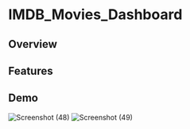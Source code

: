 # IMDB_Movies_Dashboard
## Overview
## Features
## Demo
![Screenshot (48)](https://user-images.githubusercontent.com/48888895/120924642-31833600-c6f2-11eb-846d-dc0ce525aeb5.png)
![Screenshot (49)](https://user-images.githubusercontent.com/48888895/120924645-3516bd00-c6f2-11eb-8cf1-3f94468640e0.png)
